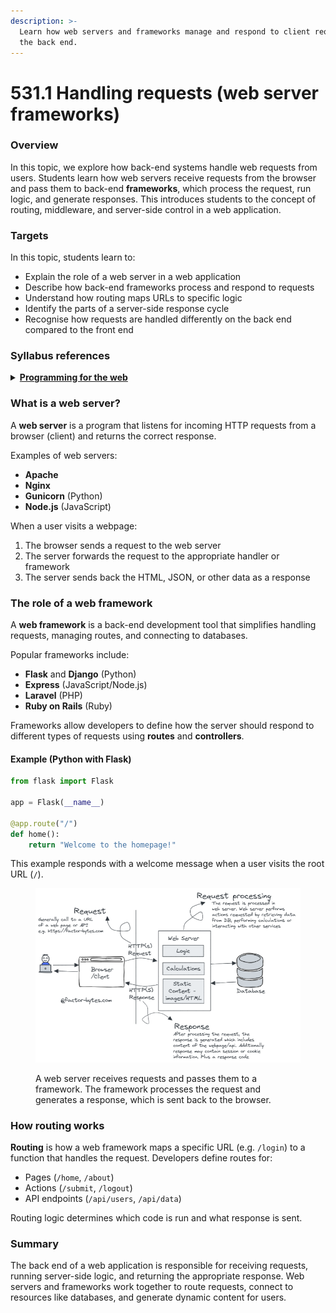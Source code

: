 ```yaml
---
description: >-
  Learn how web servers and frameworks manage and respond to client requests on
  the back end.
---
```


# 531.1 Handling requests (web server frameworks)

### Overview

In this topic, we explore how back-end systems handle web requests from users. Students learn how web servers receive requests from the browser and pass them to back-end **frameworks**, which process the request, run logic, and generate responses. This introduces students to the concept of routing, middleware, and server-side control in a web application.

### Targets

In this topic, students learn to:

* Explain the role of a web server in a web application
* Describe how back-end frameworks process and respond to requests
* Understand how routing maps URLs to specific logic
* Identify the parts of a server-side response cycle
* Recognise how requests are handled differently on the back end compared to the front end

### Syllabus references

<details>

<summary><a href="https://curriculum.nsw.edu.au/learning-areas/tas/software-engineering-11-12-2022/content/year-12/fa6aab137e"><strong>Programming for the web</strong></a></summary>

**Designing web applications**

* Observe and describe the back-end process used to manage a web request\
  – role of webserver software\
  – web framework\
  – objects\
  – libraries\
  – databases

</details>

### What is a web server?

A **web server** is a program that listens for incoming HTTP requests from a browser (client) and returns the correct response.

Examples of web servers:

* **Apache**
* **Nginx**
* **Gunicorn** (Python)
* **Node.js** (JavaScript)

When a user visits a webpage:

1. The browser sends a request to the web server
2. The server forwards the request to the appropriate handler or framework
3. The server sends back the HTML, JSON, or other data as a response

### The role of a web framework

A **web framework** is a back-end development tool that simplifies handling requests, managing routes, and connecting to databases.

Popular frameworks include:

* **Flask** and **Django** (Python)
* **Express** (JavaScript/Node.js)
* **Laravel** (PHP)
* **Ruby on Rails** (Ruby)

Frameworks allow developers to define how the server should respond to different types of requests using **routes** and **controllers**.

#### Example (Python with Flask)

```python
from flask import Flask

app = Flask(__name__)

@app.route("/")
def home():
    return "Welcome to the homepage!"
```

This example responds with a welcome message when a user visits the root URL (`/`).

<figure><img src="../../../.gitbook/assets/image (1) (1).png" alt=""><figcaption><p>A web server receives requests and passes them to a framework. The framework processes the request and generates a response, which is sent back to the browser.</p></figcaption></figure>

### How routing works

**Routing** is how a web framework maps a specific URL (e.g. `/login`) to a function that handles the request. Developers define routes for:

* Pages (`/home`, `/about`)
* Actions (`/submit`, `/logout`)
* API endpoints (`/api/users`, `/api/data`)

Routing logic determines which code is run and what response is sent.

### Summary

The back end of a web application is responsible for receiving requests, running server-side logic, and returning the appropriate response. Web servers and frameworks work together to route requests, connect to resources like databases, and generate dynamic content for users.
